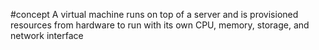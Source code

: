 #concept 
A virtual machine runs on top of a server and is provisioned resources from hardware to run with its own CPU, memory, storage, and network interface